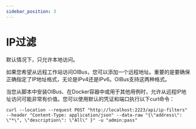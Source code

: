 ```yaml
---
sidebar_position: 3
---
```


# IP过滤
默认情况下，只允许本地访问。

如果您希望从远程工作站访问OIBus，您可以添加一个远程地址。重要的是要确保正确指定了IP地址格式，无论是IPv4还是IPv6。OIBus支持这两种格式。

当您从脚本中安装OIBus、在Docker容器中或用于其他用例时，允许从远程IP地址访问可能非常有价值。您可以使用默认的凭证和端口执行以下curl命令：
```curl title="curl command"
curl --location --request POST "http://localhost:2223/api/ip-filters" --header "Content-Type: application/json" --data-raw "{\"address\": \"*\", \"description\": \"All\" }" -u "admin:pass"
```
